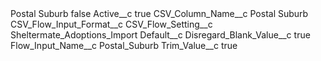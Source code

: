 <?xml version="1.0" encoding="UTF-8"?>
<CustomMetadata xmlns="http://soap.sforce.com/2006/04/metadata" xmlns:xsi="http://www.w3.org/2001/XMLSchema-instance" xmlns:xsd="http://www.w3.org/2001/XMLSchema">
    <label>Postal Suburb</label>
    <protected>false</protected>
    <values>
        <field>Active__c</field>
        <value xsi:type="xsd:boolean">true</value>
    </values>
    <values>
        <field>CSV_Column_Name__c</field>
        <value xsi:type="xsd:string">Postal Suburb</value>
    </values>
    <values>
        <field>CSV_Flow_Input_Format__c</field>
        <value xsi:nil="true"/>
    </values>
    <values>
        <field>CSV_Flow_Setting__c</field>
        <value xsi:type="xsd:string">Sheltermate_Adoptions_Import</value>
    </values>
    <values>
        <field>Default__c</field>
        <value xsi:nil="true"/>
    </values>
    <values>
        <field>Disregard_Blank_Value__c</field>
        <value xsi:type="xsd:boolean">true</value>
    </values>
    <values>
        <field>Flow_Input_Name__c</field>
        <value xsi:type="xsd:string">Postal_Suburb</value>
    </values>
    <values>
        <field>Trim_Value__c</field>
        <value xsi:type="xsd:boolean">true</value>
    </values>
</CustomMetadata>
